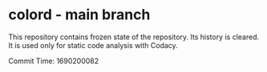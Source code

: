 # colord - main branch

This repository contains frozen state of the repository.
Its history is cleared. It is used only for static code
analysis with Codacy.

Commit Time: 1690200082